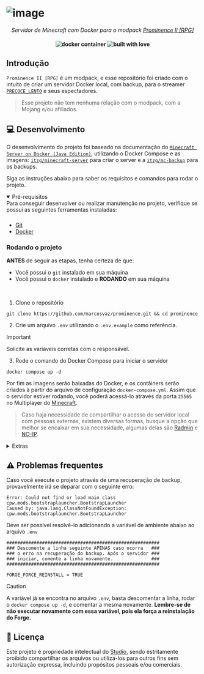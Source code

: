 # ![image](https://github.com/nvb-uy/cdn/blob/f70cba5260e5a833994bc0d849025df91893f26e/desc/prominence/rpg/promlogo.webp?raw=true)

<p align="center">
  <i align="center">Servidor de Minecraft com Docker para o modpack <a href="https://www.curseforge.com/minecraft/modpacks/prominence-2-rpg">Prominence II [RPG]</a></i>
</p>

<h4 align="center">
  <img src="https://forthebadge.com/images/badges/docker-container.svg" alt="docker container"/>
  <img src="https://forthebadge.com/images/badges/built-with-love.svg" alt="built with love"/>
</h4>

## Introdução

`Prominence II [RPG]` é um modpack, e esse repositório foi criado com o intuito de criar um servidor Docker local, com backup, para o streamer [`PRECOCE_LENTO`](https://twitch.tv/precoce_lento) e seus espectadores.

> Esse projeto não tem nenhuma relação com o modpack, com a Mojang e/ou afiliados.

## 💻 Desenvolvimento

O desenvolvimento do projeto foi baseado na documentação do [`Minecraft Server on Docker (Java Edition)`](https://docker-minecraft-server.readthedocs.io/en/latest/), utilizando o Docker Compose e as imagens: [`itzg/minecraft-server`](https://hub.docker.com/r/itzg/minecraft-server) para criar o server e a [`itzg/mc-backup`](https://hub.docker.com/r/itzg/mc-backup) para os backups.

Siga as instruções abaixo para saber os requisitos e comandos para rodar o projeto.

<details open>
<summary>
Pré-requisitos
</summary>
Para conseguir desenvolver ou realizar manutenção no projeto, verifique se possui as seguintes ferramentas instaladas:

###

- [Git](https://git-scm.com/)
- [Docker](https://www.docker.com/)
</details>

### Rodando o projeto

**ANTES** de seguir as etapas, tenha certeza de que:
- Você possui o `git` instalado em sua máquina
- Você possui o `docker` instalado e **RODANDO** em sua máquina

<br>

1. Clone o repositório
```shell
git clone https://github.com/marcosvaz/prominence.git && cd prominence
```

2. Crie um arquivo `.env` utilizando o `.env.example` como referência.

> [!IMPORTANT]
> Solicite as variáveis corretas com o responsável.

3. Rode o comando do Docker Compose para iniciar o servidor
```shell
docker compose up -d
```

Por fim as imagens serão baixadas do Docker, e os contâiners serão criados à partir do arquivo de configuração `docker-compose.yml`. Assim que o servidor estiver rodando, você poderá acessá-lo através da porta `25565` no Multiplayer do [Minecraft](https://www.minecraft.net/pt-br).
> Caso haja necessidade de compartilhar o acesso do servidor local com pessoas externas, existem diversas formas, busque a opção que melhor se encaixar em sua necessidade, algumas delas são [Radmin](https://www.radmin-vpn.com/) e [NO-IP](https://www.noip.com/pt-BR).

<details>
<summary>
Extras
</summary> <br />

- Comandos Minecraft <br>
Para rodar um comando do próprio [Minecraft](https://www.minecraft.net/pt-br) como administrador, execute
```shell
docker exec server rcon-cli <COMANDO> # Para executar um único comando

docker exec -i server rcon-cli # Para abrir o terminal interativo e executar vários comandos
```
> Você pode consultar uma lista de comandos em [Minecraft Wiki - Fandom](https://minecraft.fandom.com/pt/wiki/Comandos).

- Backups <br>
O servidor está configurado para realizar backups à cada 5m, utilizando a imagem [`itgz/mc-backup`](https://hub.docker.com/r/itzg/mc-backup), no entanto, você pode mudar essas configurações no arquivo `.env` seguindo a documentação em [itzg/docker-mc-backup](https://github.com/itzg/docker-mc-backup). <br><br>
Ou você pode também executar um comando para realizar o backup manualmente, utilizando
```shell
docker-compose exec backups backup now
```
</details>

## :warning: Problemas frequentes
Caso você execute o projeto através de uma recuperação de backup, provavelmente irá se deparar com o seguinte erro:
```shell
Error: Could not find or load main class cpw.mods.bootstraplauncher.BootstrapLauncher
Caused by: java.lang.ClassNotFoundException: cpw.mods.bootstraplauncher.BootstrapLauncher
```

Deve ser possível resolvê-lo adicionando a variável de ambiente abaixo ao arquivo `.env`
```shell
########################################################
### Descomente a linha seguinte APENAS caso ocorra   ###
### o erro na recuperação do backup. Após o servidor ###
### iniciar, comente a linha novamente.              ###
########################################################

FORGE_FORCE_REINSTALL = TRUE
```

> [!CAUTION]
> A variável já se encontra no arquivo `.env`, basta descomentar a linha, rodar o `docker compose up -d`, e comentar a mesma novamente. **Lembre-se de não executar novamente com essa variável, pois ela força a reinstalação do Forge.**

## 📜 Licença
Este projeto é propriedade intelectual do [Studio](https://github.com/studioresearch), sendo estritamente proibido compartilhar os arquivos ou utilizá-los para outros fins sem autorização expressa, incluindo propósitos pessoais e/ou comerciais.
